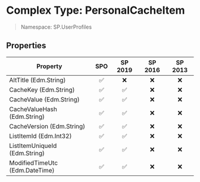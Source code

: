 # Complex Type: PersonalCacheItem

> Namespace: SP.UserProfiles

## Properties

Property | SPO | SP 2019 | SP 2016 | SP 2013
----------|:---:|:-------:|:-------:|:-------:
AltTitle (Edm.String) | ✅ | ❌ | ❌ | ❌
CacheKey (Edm.String) | ✅ | ✅ | ❌ | ❌
CacheValue (Edm.String) | ✅ | ✅ | ❌ | ❌
CacheValueHash (Edm.String) | ✅ | ✅ | ❌ | ❌
CacheVersion (Edm.String) | ✅ | ✅ | ❌ | ❌
ListItemId (Edm.Int32) | ✅ | ✅ | ❌ | ❌
ListItemUniqueId (Edm.String) | ✅ | ✅ | ❌ | ❌
ModifiedTimeUtc (Edm.DateTime) | ✅ | ✅ | ❌ | ❌